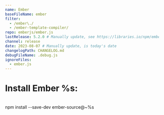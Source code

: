 ```yaml
---
name: Ember
baseFileName: ember
filter:
  - /ember\./
  - /ember-template-compiler/
repo: emberjs/ember.js
lastRelease: 5.2.0 # Manually update, see https://libraries.io/npm/ember-source throughout
channel: release
date: 2023-08-07 # Manually update, is today's date
changelogPath: CHANGELOG.md
debugFileName: .debug.js
ignoreFiles:
  - ember.js
---
```


# Install Ember %s:

<br>
npm install --save-dev ember-source@~%s

